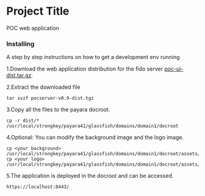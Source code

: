 # Project Title

POC web application


### Installing

A step by step instructions on how to get a development env running

1.Download the web application distribution for the fido server [poc-ui-dist.tar.gz](./dist/demo6/poc-ui.tar.gz).


2.Extract the downloaded file

```
tar xvzf pocserver-v0.9-dist.tgz
```
3.Copy all the files to the payara docroot.

```
cp -r dist/* /usr/local/strongkey/payara41/glassfish/domains/domain1/docroot
```
4.Optional: You can modify the background image and the logo image.

```
cp <your background> /usr/local/strongkey/payara41/glassfish/domains/domain1/docroot/assets/app/media/image/bg/background.jpg
cp <your logo> /usr/local/strongkey/payara41/glassfish/domains/domain1/docroot/assets/app/media/image/logo/logo.png
```
5.The application is deployed in the docroot and can be accessed.

```
https://localhost:8443/
```


